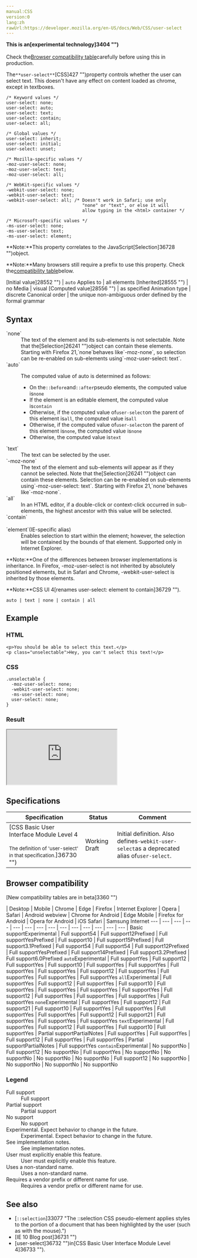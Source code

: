 ```yaml
---
manual:CSS
version:0
lang:zh
rawUrl:https://developer.mozilla.org/en-US/docs/Web/CSS/user-select
---
```






**This is an[experimental technology]3404 "")**<br></br>Check the[Browser compatibility table](%38662#Browser_compatibility "")carefully before using this in production.





The`**user-select**`[CSS]427 "")property controls whether the user can select text. This doesn&#39;t have any effect on content loaded as chrome, except in textboxes.


```
/* Keyword values */
user-select: none;
user-select: auto;
user-select: text;
user-select: contain;
user-select: all;

/* Global values */
user-select: inherit;
user-select: initial;
user-select: unset;

/* Mozilla-specific values */
-moz-user-select: none;
-moz-user-select: text;
-moz-user-select: all;

/* WebKit-specific values */
-webkit-user-select: none;
-webkit-user-select: text;
-webkit-user-select: all; /* Doesn't work in Safari; use only
                             "none" or "text", or else it will
                             allow typing in the <html> container */

/* Microsoft-specific values */
-ms-user-select: none;
-ms-user-select: text;
-ms-user-select: element;
```


**Note:**This property correlates to the JavaScript[Selection]36728 "")object.




**Note:**Many browsers still require a prefix to use this property. Check the[compatibility table](%38662#Browser_compatibility "")below.



[Initial value]28552 "") | `auto` 
Applies to | all elements 
[Inherited]28555 "") | no 
Media | visual 
[Computed value]28556 "") | as specified 
Animation type | discrete 
Canonical order | the unique non-ambiguous order defined by the formal grammar 


## Syntax<a name="Syntax"></a>
<dl><dt id=''>`none`</dt><dd>The text of the element and its sub-elements is not selectable. Note that the[Selection]26241 "")object can contain these elements. Starting with Firefox 21,`none`behaves like`-moz-none`, so selection can be re-enabled on sub-elements using`-moz-user-select: text`.</dd><dt id=''>`auto`</dt><dd>

The computed value of auto is determined as follows:


* On the`::before`and`::after`pseudo elements, the computed value is`none`
* If the element is an editable element, the computed value is`contain`
* Otherwise, if the computed value of`user-select`on the parent of this element is`all`, the computed value is`all`
* Otherwise, if the computed value of`user-select`on the parent of this element is`none`, the computed value is`none`
* Otherwise, the computed value is`text`
</dd><dt id=''>`text`</dt><dd>The text can be selected by the user.</dd><dt id=''>`-moz-none`<i></i></dt><dd>The text of the element and sub-elements will appear as if they cannot be selected. Note that the[Selection]26241 "")object can contain these elements. Selection can be re-enabled on sub-elements using`-moz-user-select: text`. Starting with Firefox 21,`none`behaves like`-moz-none`.</dd><dt id=''>`all`</dt><dd>In an HTML editor, if a double-click or context-click occurred in sub-elements, the highest ancestor with this value will be selected.</dd><dt id=''>`contain`<br></br>`element`<i></i>(IE-specific alias)</dt><dd>Enables selection to start within the element; however, the selection will be contained by the bounds of that element. Supported only in Internet Explorer.</dd></dl>

**Note:**One of the differences between browser implementations is inheritance. In Firefox, -moz-user-select is not inherited by absolutely positioned elements, but in Safari and Chrome, -webkit-user-select is inherited by those elements.




**Note:**CSS UI 4[renames user-select: element to contain]36729 "").



```
auto | text | none | contain | all
```

## Example<a name="Example"></a>

### HTML<a name="HTML"></a>

```
<p>You should be able to select this text.</p>
<p class="unselectable">Hey, you can't select this text!</p>
```

### CSS<a name="CSS"></a>

```
.unselectable {
  -moz-user-select: none;
  -webkit-user-select: none;
  -ms-user-select: none;
  user-select: none;
}
```

### Result<a name="Result"></a>


<iframe src='https://mdn.mozillademos.org/en-US/docs/Web/CSS/user-select$samples/Example?revision=1369702' width='null' height='null'></iframe>



## Specifications<a name="Specifications"></a>

Specification | Status | Comment 
 ---  |  ---  |  ---  | 
[CSS Basic User Interface Module Level 4<br></br><small>The definition of &#39;user-select&#39; in that specification.</small>]36730 "") | Working Draft | Initial definition. Also defines`-webkit-user-select`as a deprecated alias of`user-select`. 


## Browser compatibility<a name="Browser_compatibility"></a>
[New compatibility tables are in beta<i></i>]3360 "")

 | <abbr>Desktop<i></i></abbr> | <abbr>Mobile<i></i></abbr> 
 | <abbr>Chrome<i></i></abbr> | <abbr>Edge<i></i></abbr> | <abbr>Firefox<i></i></abbr> | <abbr>Internet Explorer<i></i></abbr> | <abbr>Opera<i></i></abbr> | <abbr>Safari<i></i></abbr> | <abbr>Android webview<i></i></abbr> | <abbr>Chrome for Android<i></i></abbr> | <abbr>Edge Mobile<i></i></abbr> | <abbr>Firefox for Android<i></i></abbr> | <abbr>Opera for Android<i></i></abbr> | <abbr>iOS Safari<i></i></abbr> | <abbr>Samsung Internet<i></i></abbr> 
 ---  |  ---  |  ---  |  ---  |  ---  |  ---  |  ---  |  ---  |  ---  |  ---  |  ---  |  ---  |  ---  |  ---  | 
Basic support<abbr>Experimental<i></i></abbr> | <abbr>Full support</abbr>54 | <abbr>Full support</abbr>12<abbr>Prefixed<i></i></abbr> | <abbr>Full support</abbr>Yes<abbr>Prefixed<i></i></abbr> | <abbr>Full support</abbr>10 | <abbr>Full support</abbr>15<abbr>Prefixed<i></i></abbr> | <abbr>Full support</abbr>3.1<abbr>Prefixed<i></i></abbr> | <abbr>Full support</abbr>54 | <abbr>Full support</abbr>54 | <abbr>Full support</abbr>12<abbr>Prefixed<i></i></abbr> | <abbr>Full support</abbr>Yes<abbr>Prefixed<i></i></abbr> | <abbr>Full support</abbr>14<abbr>Prefixed<i></i></abbr> | <abbr>Full support</abbr>3.2<abbr>Prefixed<i></i></abbr> | <abbr>Full support</abbr>6.0<abbr>Prefixed<i></i></abbr> 
`auto`<abbr>Experimental<i></i></abbr> | <abbr>Full support</abbr>Yes | <abbr>Full support</abbr>12 | <abbr>Full support</abbr>Yes | <abbr>Full support</abbr>10 | <abbr>Full support</abbr>Yes | <abbr>Full support</abbr>Yes | <abbr>Full support</abbr>Yes | <abbr>Full support</abbr>Yes | <abbr>Full support</abbr>12 | <abbr>Full support</abbr>Yes | <abbr>Full support</abbr>Yes | <abbr>Full support</abbr>Yes | <abbr>Full support</abbr>Yes 
`all`<abbr>Experimental<i></i></abbr> | <abbr>Full support</abbr>Yes | <abbr>Full support</abbr>12 | <abbr>Full support</abbr>Yes | <abbr>Full support</abbr>10 | <abbr>Full support</abbr>Yes | <abbr>Full support</abbr>Yes | <abbr>Full support</abbr>Yes | <abbr>Full support</abbr>Yes | <abbr>Full support</abbr>12 | <abbr>Full support</abbr>Yes | <abbr>Full support</abbr>Yes | <abbr>Full support</abbr>Yes | <abbr>Full support</abbr>Yes 
`none`<abbr>Experimental<i></i></abbr> | <abbr>Full support</abbr>Yes | <abbr>Full support</abbr>12 | <abbr>Full support</abbr>21 | <abbr>Full support</abbr>10 | <abbr>Full support</abbr>Yes | <abbr>Full support</abbr>Yes | <abbr>Full support</abbr>Yes | <abbr>Full support</abbr>Yes | <abbr>Full support</abbr>12 | <abbr>Full support</abbr>21 | <abbr>Full support</abbr>Yes | <abbr>Full support</abbr>Yes | <abbr>Full support</abbr>Yes 
`text`<abbr>Experimental<i></i></abbr> | <abbr>Full support</abbr>Yes | <abbr>Full support</abbr>12 | <abbr>Full support</abbr>Yes | <abbr>Full support</abbr>10 | <abbr>Full support</abbr>Yes | <abbr>Partial support</abbr>Partial<abbr>Notes<i></i></abbr> | <abbr>Full support</abbr>Yes | <abbr>Full support</abbr>Yes | <abbr>Full support</abbr>12 | <abbr>Full support</abbr>Yes | <abbr>Full support</abbr>Yes | <abbr>Partial support</abbr>Partial<abbr>Notes<i></i></abbr> | <abbr>Full support</abbr>Yes 
`contain`<abbr>Experimental<i></i></abbr> | <abbr>No support</abbr>No | <abbr>Full support</abbr>12 | <abbr>No support</abbr>No | <abbr>Full support</abbr>Yes | <abbr>No support</abbr>No | <abbr>No support</abbr>No | <abbr>No support</abbr>No | <abbr>No support</abbr>No | <abbr>Full support</abbr>12 | <abbr>No support</abbr>No | <abbr>No support</abbr>No | <abbr>No support</abbr>No | <abbr>No support</abbr>No 


### Legend<a name="Legend"></a>
<dl><dt id=''><abbr>Full support</abbr></dt><dd>Full support</dd><dt id=''><abbr>Partial support</abbr></dt><dd>Partial support</dd><dt id=''><abbr>No support</abbr></dt><dd>No support</dd><dt id=''><abbr>Experimental. Expect behavior to change in the future.<i></i></abbr></dt><dd>Experimental. Expect behavior to change in the future.</dd><dt id=''><abbr>See implementation notes.<i></i></abbr></dt><dd>See implementation notes.</dd><dt id=''><abbr>User must explicitly enable this feature.<i></i></abbr></dt><dd>User must explicitly enable this feature.</dd><dt id=''><abbr>Uses a non-standard name.<i></i></abbr></dt><dd>Uses a non-standard name.</dd><dt id=''><abbr>Requires a vendor prefix or different name for use.<i></i></abbr></dt><dd>Requires a vendor prefix or different name for use.</dd></dl>


## See also<a name="See_also"></a>

* [`::selection`]33077 "The ::selection CSS pseudo-element applies styles to the portion of a document that has been highlighted by the user (such as with the mouse).")
* [IE 10 Blog post]36731 "")
* [user-select]36732 "")in[CSS Basic User Interface Module Level 4]36733 "").



